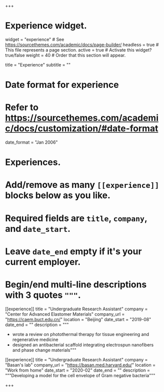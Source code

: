 +++
# Experience widget.
widget = "experience"  # See https://sourcethemes.com/academic/docs/page-builder/
headless = true  # This file represents a page section.
active = true  # Activate this widget? true/false
weight = 40  # Order that this section will appear.

title = "Experience"
subtitle = ""

# Date format for experience
#   Refer to https://sourcethemes.com/academic/docs/customization/#date-format
date_format = "Jan 2006"

# Experiences.
#   Add/remove as many `[[experience]]` blocks below as you like.
#   Required fields are `title`, `company`, and `date_start`.
#   Leave `date_end` empty if it's your current employer.
#   Begin/end multi-line descriptions with 3 quotes `"""`.
[[experience]]
  title = "Undergraduate Research Assistant"
  company = "Center for Advanced Elastomer Materials"
  company_url = "https://caem.buct.edu.cn/"
  location = "Beijing"
  date_start = "2019-08"
  date_end = ""
  description = """
  - wrote a review on photothermal therapy for tissue engineering and regenerative medicine
  - designed an antibacterial scaffold integrating electrospun nanofibers and phase change materials"""

[[experience]]
  title = "Undergraduate Research Assistant"
  company = "Basan's lab"
  company_url = "https://basan.med.harvard.edu/"
  location = "Work from home"
  date_start = "2020-02"
  date_end = ""
  description = """Developing a model for the cell envelope of Gram negative bacteria"""

+++
